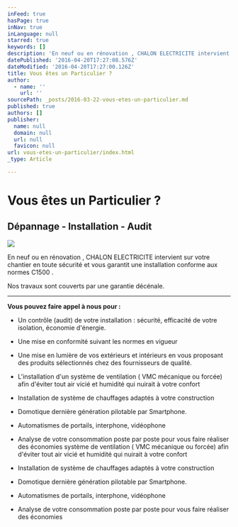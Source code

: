 ```yaml
---
inFeed: true
hasPage: true
inNav: true
inLanguage: null
starred: true
keywords: []
description: 'En neuf ou en rénovation , CHALON ELECTRICITE intervient sur votre chantier en toute sécurité et vous garantit une installation conforme aux normes C1500 .'
datePublished: '2016-04-20T17:27:08.576Z'
dateModified: '2016-04-20T17:27:00.126Z'
title: Vous êtes un Particulier ?
author:
  - name: ''
    url: ''
sourcePath: _posts/2016-03-22-vous-etes-un-particulier.md
published: true
authors: []
publisher:
  name: null
  domain: null
  url: null
  favicon: null
url: vous-etes-un-particulier/index.html
_type: Article

---
```

# Vous êtes un Particulier ?

## Dépannage - Installation - Audit
![](https://the-grid-user-content.s3-us-west-2.amazonaws.com/e206982f-50e2-4e6c-9eaa-6fe3f68412bf.jpg)

En neuf ou en rénovation , CHALON ELECTRICITE intervient sur votre chantier en toute sécurité et vous garantit une installation conforme aux normes C1500 .

Nos travaux sont couverts par une garantie décénale.

****

**Vous pouvez faire appel à nous pour :**

* Un contrôle (audit) de votre installation : sécurité, efficacité de votre isolation, économie d'énergie.

* Une mise en conformité suivant les normes en vigueur

* Une mise en lumière de vos extérieurs et intérieurs en vous proposant des produits sélectionnés chez des fournisseurs de qualité.

* L'installation d'un système de ventilation ( VMC mécanique ou forcée) afin d'éviter tout air vicié et humidité qui nuirait à votre confort

* Installation de système de chauffages adaptés à votre construction

* Domotique dernière génération pilotable par Smartphone.

* Automatismes de portails, interphone, vidéophone

* Analyse de votre consommation poste par poste pour vous faire réaliser des économies système de ventilation ( VMC mécanique ou forcée) afin d'éviter tout air vicié et humidité qui nuirait à votre confort

* Installation de système de chauffages adaptés à votre construction

* Domotique dernière génération pilotable par Smartphone.

* Automatismes de portails, interphone, vidéophone

* Analyse de votre consommation poste par poste pour vous faire réaliser des économies